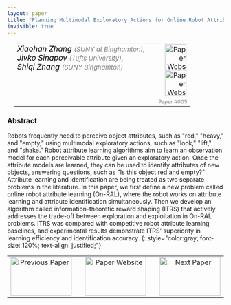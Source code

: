 ```yaml
---
layout: paper
title: "Planning Multimodal Exploratory Actions for Online Robot Attribute Learning"
invisible: true
---
```

<table width = "95%" style="padding-left: 15px; margin-left: auto; margin-right: 10px;">
<tr><td style = "vertical-align: top; padding-right: 25px;" rowspan="2">
<span style="color:black; font-size: 110%;"><i>
Xiaohan Zhang <span style="color:gray; font-size: 85%">(SUNY at Binghamton)</span><span style="color:gray; font-size: 100%">,</span><br>  Jivko Sinapov <span style="color:gray; font-size: 85%">(Tufts University)</span><span style="color:gray; font-size: 100%">,</span><br>  Shiqi Zhang <span style="color:gray; font-size: 85%">(SUNY Binghamton)</span>
</i></span>
</td>
<td style="text-align: right;"><a href="http://www.roboticsproceedings.org/rss17/p005.pdf"><img src="{{ site.baseurl }}/images/paper_link.png" alt="Paper Website" width = "50"  height = "60"/></a><br> <a href="https://sites.google.com/view/on-ral"><img src="{{ site.baseurl }}/images/website_link.png" alt="Paper Website" width = "50"  height = "60"/></a><br>    </td>
</tr>
<tr>
<td style="color:#777789; text-align:right; font-size: 75%; margin-right:10px;">Paper&nbsp;#005</td>
</tr>
</table>


### Abstract
Robots frequently need to perceive object attributes, such as "red," "heavy," and "empty," using multimodal exploratory actions, such as "look," "lift," and "shake." Robot attribute learning algorithms aim to learn an observation model for each perceivable attribute given an exploratory action. Once the attribute models are learned, they can be used to identify attributes of new objects, answering questions, such as "Is this object red and empty?" Attribute learning and identification are being treated as two separate problems in the literature. In this paper, we first define a new problem called online robot attribute learning (On-RAL), where the robot works on attribute learning and attribute identification simultaneously. Then we develop an algorithm called information-theoretic reward shaping (ITRS) that actively addresses the trade-off between exploration and exploitation in On-RAL problems. ITRS was compared with competitive robot attribute learning baselines, and experimental results demonstrate ITRS' superiority in learning efficiency and identification accuracy.
{: style="color:gray; font-size: 120%; text-align: justified;"}



<table width="100%">
 <tr>
    <td style="width: 30%; text-align: center;"><a href="{{ site.baseurl }}/program/papers/004/">
<img src="{{ site.baseurl }}/images/previous_icon.png"
       alt="Previous Paper" width = "142"  height = "90"/> 
</a> </td>
<td style="text-align: center;"><a href="{{ site.baseurl }}/program/papers">
<img src="{{ site.baseurl }}/images/overview_icon.png"
       alt="Paper Website" width = "142"  height = "90"/> 
</a> </td>
    <td style="width: 30%; text-align: center;"><a href="{{ site.baseurl }}/program/papers/006/">
    <img src="{{ site.baseurl }}/images/next_icon.png"
        alt="Next Paper" width = "142"  height = "90"/>
    </a></td>
</tr>
</table>